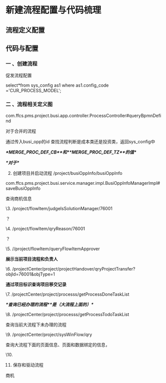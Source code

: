 # 新建流程配置与代码梳理

## 流程定义配置

## 代码与配置

### 一 、创建流程

促发流程配置

select*from sys_config as1 where as1.config_code ='CUR_PROCESS_MODEL';

### 二 、流程相关定义图

com.ffcs.pms.project.busi.app.controller.ProcessController#queryBpmnDefind

对于合并的流程

通过传入busi_opp的id 查找流程判断是成本类还是投资类，返回sys_config中

***\*MERGE_PROC_DEF_CB\*******\*和\*******\*MERGE_PROC_DEF_TZ\*******\*的值\****

***\*对于\****

2. 创建项目并启动流程 /project/busiOppInfo/busiOppInfo

com.ffcs.pms.project.busi.service.manager.impl.BusiOppInfoManagerImpl#saveBusiOppInfo

 

查询商机信息

\3. /project/flowItem/judgeIsSolutionManager/76001

？

\4. /project/flowItem/qryReason/76001

？

\5. //project/flowItem/queryFlowItemApprover

**展示当前项目流程和负责人**

\6. /projectCenter/project/projectHandover/qryProjectTransfer?objId=76001&objType=1

**通过项目标识查询项目移交记录**

\7. /projectCenter/project/processs/getProcessDoneTaskList

***\*查询已经办理的流程\*******\*是（大流程上面的）\****

\8. /projectCenter/project/processs/getProcessTodoTaskList

查询当前大流程下未办理的流程

\9. /projectCenter/project/sysWinFlow/qry

查询大流程下面的页面信息、页面和数据绑定的信息，

\10. 

11. 保存和驱动流程

    

商机

